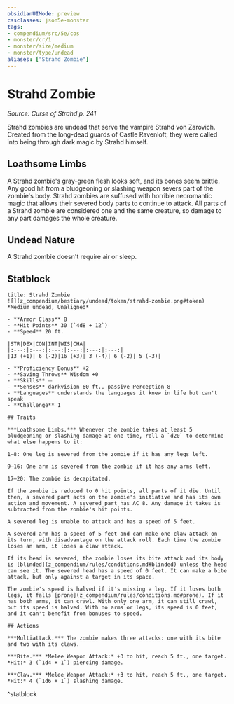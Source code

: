```yaml
---
obsidianUIMode: preview
cssclasses: json5e-monster
tags:
- compendium/src/5e/cos
- monster/cr/1
- monster/size/medium
- monster/type/undead
aliases: ["Strahd Zombie"]
---
```

# Strahd Zombie
*Source: Curse of Strahd p. 241*  

Strahd zombies are undead that serve the vampire Strahd von Zarovich. Created from the long-dead guards of Castle Ravenloft, they were called into being through dark magic by Strahd himself.

## Loathsome Limbs

A Strahd zombie's gray-green flesh looks soft, and its bones seem brittle. Any good hit from a bludgeoning or slashing weapon severs part of the zombie's body. Strahd zombies are suffused with horrible necromantic magic that allows their severed body parts to continue to attack. All parts of a Strahd zombie are considered one and the same creature, so damage to any part damages the whole creature.

## Undead Nature

A Strahd zombie doesn't require air or sleep.

## Statblock

```ad-statblock
title: Strahd Zombie
![](z_compendium/bestiary/undead/token/strahd-zombie.png#token)
*Medium undead, Unaligned*

- **Armor Class** 8 
- **Hit Points** 30 (`4d8 + 12`)
- **Speed** 20 ft.

|STR|DEX|CON|INT|WIS|CHA|
|:---:|:---:|:---:|:---:|:---:|:---:|
|13 (+1)| 6 (-2)|16 (+3)| 3 (-4)| 6 (-2)| 5 (-3)|

- **Proficiency Bonus** +2
- **Saving Throws** Wisdom +0
- **Skills** ⏤
- **Senses** darkvision 60 ft., passive Perception 8
- **Languages** understands the languages it knew in life but can't speak
- **Challenge** 1

## Traits

***Loathsome Limbs.*** Whenever the zombie takes at least 5 bludgeoning or slashing damage at one time, roll a `d20` to determine what else happens to it:

1–8: One leg is severed from the zombie if it has any legs left.

9–16: One arm is severed from the zombie if it has any arms left.

17–20: The zombie is decapitated.

If the zombie is reduced to 0 hit points, all parts of it die. Until then, a severed part acts on the zombie's initiative and has its own action and movement. A severed part has AC 8. Any damage it takes is subtracted from the zombie's hit points.

A severed leg is unable to attack and has a speed of 5 feet.

A severed arm has a speed of 5 feet and can make one claw attack on its turn, with disadvantage on the attack roll. Each time the zombie loses an arm, it loses a claw attack.

If its head is severed, the zombie loses its bite attack and its body is [blinded](z_compendium/rules/conditions.md#blinded) unless the head can see it. The severed head has a speed of 0 feet. It can make a bite attack, but only against a target in its space.

The zombie's speed is halved if it's missing a leg. If it loses both legs, it falls [prone](z_compendium/rules/conditions.md#prone). If it has both arms, it can crawl. With only one arm, it can still crawl, but its speed is halved. With no arms or legs, its speed is 0 feet, and it can't benefit from bonuses to speed.

## Actions

***Multiattack.*** The zombie makes three attacks: one with its bite and two with its claws.

***Bite.*** *Melee Weapon Attack:* +3 to hit, reach 5 ft., one target. *Hit:* 3 (`1d4 + 1`) piercing damage.

***Claw.*** *Melee Weapon Attack:* +3 to hit, reach 5 ft., one target. *Hit:* 4 (`1d6 + 1`) slashing damage.
```
^statblock